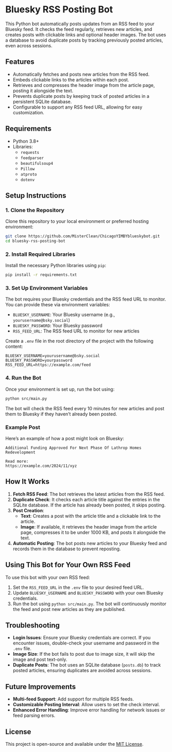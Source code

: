 # Bluesky RSS Posting Bot

This Python bot automatically posts updates from an RSS feed to your Bluesky feed. It checks the feed regularly, retrieves new articles, and creates posts with clickable links and optional header images. The bot uses a database to avoid duplicate posts by tracking previously posted articles, even across sessions.

## Features
- Automatically fetches and posts new articles from the RSS feed.
- Embeds clickable links to the articles within each post.
- Retrieves and compresses the header image from the article page, posting it alongside the text.
- Prevents duplicate posts by keeping track of posted articles in a persistent SQLite database.
- Configurable to support any RSS feed URL, allowing for easy customization.

## Requirements
- Python 3.8+
- Libraries:
  - `requests`
  - `feedparser`
  - `beautifulsoup4`
  - `Pillow`
  - `atproto`
  - `dotenv`

## Setup Instructions

### 1. Clone the Repository
Clone this repository to your local environment or preferred hosting environment:

```bash
git clone https://github.com/MisterClean/ChicagoYIMBYblueskybot.git
cd bluesky-rss-posting-bot
```

### 2. Install Required Libraries
Install the necessary Python libraries using `pip`:

```bash
pip install -r requirements.txt
```

### 3. Set Up Environment Variables
The bot requires your Bluesky credentials and the RSS feed URL to monitor. You can provide these via environment variables:

- `BLUESKY_USERNAME`: Your Bluesky username (e.g., `yourusername@bsky.social`)
- `BLUESKY_PASSWORD`: Your Bluesky password
- `RSS_FEED_URL`: The RSS feed URL to monitor for new articles

Create a `.env` file in the root directory of the project with the following content:

```env
BLUESKY_USERNAME=yourusername@bsky.social
BLUESKY_PASSWORD=yourpassword
RSS_FEED_URL=https://example.com/feed
```

### 4. Run the Bot
Once your environment is set up, run the bot using:

```bash
python src/main.py
```

The bot will check the RSS feed every 10 minutes for new articles and post them to Bluesky if they haven’t already been posted.

### Example Post
Here’s an example of how a post might look on Bluesky:

```
Additional Funding Approved For Next Phase Of Lathrop Homes Redevelopment

Read more:
https://example.com/2024/11/xyz
```

## How It Works
1. **Fetch RSS Feed**: The bot retrieves the latest articles from the RSS feed.
2. **Duplicate Check**: It checks each article title against the entries in the SQLite database. If the article has already been posted, it skips posting.
3. **Post Creation**:
   - **Text**: Creates a post with the article title and a clickable link to the article.
   - **Image**: If available, it retrieves the header image from the article page, compresses it to be under 1000 KB, and posts it alongside the text.
4. **Automatic Posting**: The bot posts new articles to your Bluesky feed and records them in the database to prevent reposting.

## Using This Bot for Your Own RSS Feed

To use this bot with your own RSS feed:
1. Set the `RSS_FEED_URL` in the `.env` file to your desired feed URL.
2. Update `BLUESKY_USERNAME` and `BLUESKY_PASSWORD` with your own Bluesky credentials.
3. Run the bot using `python src/main.py`. The bot will continuously monitor the feed and post new articles as they are published.

## Troubleshooting
- **Login Issues**: Ensure your Bluesky credentials are correct. If you encounter issues, double-check your username and password in the `.env` file.
- **Image Size**: If the bot fails to post due to image size, it will skip the image and post text-only.
- **Duplicate Posts**: The bot uses an SQLite database (`posts.db`) to track posted articles, ensuring duplicates are avoided across sessions.

## Future Improvements
- **Multi-feed Support**: Add support for multiple RSS feeds.
- **Customizable Posting Interval**: Allow users to set the check interval.
- **Enhanced Error Handling**: Improve error handling for network issues or feed parsing errors.

## License
This project is open-source and available under the [MIT License](LICENSE).
